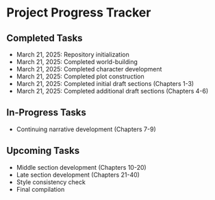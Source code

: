 # Project Progress Tracker

## Completed Tasks
- March 21, 2025: Repository initialization
- March 21, 2025: Completed world-building
- March 21, 2025: Completed character development
- March 21, 2025: Completed plot construction
- March 21, 2025: Completed initial draft sections (Chapters 1-3)
- March 21, 2025: Completed additional draft sections (Chapters 4-6)

## In-Progress Tasks
- Continuing narrative development (Chapters 7-9)

## Upcoming Tasks
- Middle section development (Chapters 10-20)
- Late section development (Chapters 21-40)
- Style consistency check
- Final compilation
